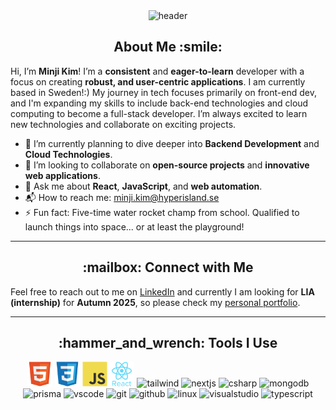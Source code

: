 <div align="center">
  <img src="https://capsule-render.vercel.app/api?type=waving&color=auto&height=150&section=header&text=Minji%20Kim%20김민지&fontSize=35&animation=fadeIn" alt="header" />
</div>

<h2 align="center">About Me :smile:</h2>
<p>Hi, I’m <strong>Minji Kim</strong>! I’m a <strong>consistent</strong> and <strong>eager-to-learn</strong> developer with a focus on creating <strong>robust, and user-centric applications</strong>. I am currently based in Sweden!:) My journey in tech focuses primarily on front-end dev, and I'm expanding my skills to include back-end technologies and cloud computing to become a full-stack developer. I’m always excited to learn new technologies and collaborate on exciting projects.</p>

<ul>
  <li>🌱 I’m currently planning to dive deeper into <strong>Backend Development</strong> and <strong>Cloud Technologies</strong>.</li>
  <li>🤝 I’m looking to collaborate on <strong>open-source projects</strong> and <strong>innovative web applications</strong>.</li>
  <li>💬 Ask me about <strong>React</strong>, <strong>JavaScript</strong>, and <strong>web automation</strong>.</li>
  <li>📬 How to reach me: <a href="mailto:minji.kim@hyperisland.se">minji.kim@hyperisland.se</a></li>
  <li>⚡ Fun fact: Five-time water rocket champ from school. Qualified to launch things into space... or at least the playground!</li>
</ul>

<hr>

<h2 align="center">:mailbox: Connect with Me</h2>
<p>Feel free to reach out to me on <a href="https://www.linkedin.com/in/minji-kim-185a80315/">LinkedIn</a> and currently I am looking for <strong>LIA (internship)</strong> for <strong>Autumn 2025</strong>, so please check my <a href="https://minji.se">personal portfolio</a>.</p>

<hr>

<h2 align="center">:hammer_and_wrench: Tools I Use</h2>
<p align="center">
  <!-- Frontend Technologies -->
  <img src="https://raw.githubusercontent.com/devicons/devicon/master/icons/html5/html5-original.svg" alt="html" width="40" height="40"/>
  <img src="https://raw.githubusercontent.com/devicons/devicon/master/icons/css3/css3-original.svg" alt="css" width="40" height="40"/>
  <img src="https://raw.githubusercontent.com/devicons/devicon/master/icons/javascript/javascript-original.svg" alt="javascript" width="40" height="40"/>
  <img src="https://raw.githubusercontent.com/devicons/devicon/master/icons/react/react-original-wordmark.svg" alt="react" width="40" height="40"/>
  <img src="https://cdn.jsdelivr.net/gh/devicons/devicon/icons/tailwindcss/tailwindcss-original.svg" alt="tailwind" width="40" height="40"/>
  <img src="https://cdn.jsdelivr.net/gh/devicons/devicon/icons/nextjs/nextjs-original-wordmark.svg" alt="nextjs" width="40" height="40"/>
  
  <!-- Backend Technologies -->
  <img src="https://cdn.jsdelivr.net/gh/devicons/devicon/icons/csharp/csharp-original.svg" alt="csharp" width="40" height="40"/>
  <img src="https://cdn.jsdelivr.net/gh/devicons/devicon/icons/mongodb/mongodb-original-wordmark.svg" alt="mongodb" width="40" height="40"/>
  <img src="https://cdn.jsdelivr.net/gh/devicons/devicon/icons/prisma/prisma-original-wordmark.svg" alt="prisma" width="40" height="40"/>
  
  <!-- Tools -->
  <img src="https://cdn.jsdelivr.net/gh/devicons/devicon/icons/vscode/vscode-original.svg" alt="vscode" width="40" height="40"/>
  <img src="https://cdn.jsdelivr.net/gh/devicons/devicon/icons/git/git-original.svg" alt="git" width="40" height="40"/>
  <img src="https://cdn.jsdelivr.net/gh/devicons/devicon/icons/github/github-original-wordmark.svg" alt="github" width="40" height="40"/>
  <img src="https://cdn.jsdelivr.net/gh/devicons/devicon/icons/linux/linux-original.svg" alt="linux" width="40" height="40"/>
  <img src="https://cdn.jsdelivr.net/gh/devicons/devicon/icons/visualstudio/visualstudio-plain.svg" alt="visualstudio" width="40" height="40"/>
  <img src="https://cdn.jsdelivr.net/gh/devicons/devicon/icons/typescript/typescript-original.svg" alt="typescript" width="40" height="40"/>
</p>
